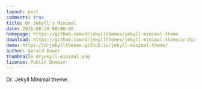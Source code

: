 ```yaml
---
layout: post
comments: true
title: Dr Jekyll's Minimal
date: 2015-08-20 00:00:00
homepage: https://github.com/drjekyllthemes/jekyll-minimal-theme
download: https://github.com/drjekyllthemes/jekyll-minimal-theme/archive/gh-pages.zip
demo: https://drjekyllthemes.github.io/jekyll-minimal-theme/
author: Gerald Bauer
thumbnail: drjekyll-minimal.png
license: Public Domain
---
```


Dr. Jekyll Minimal theme.
